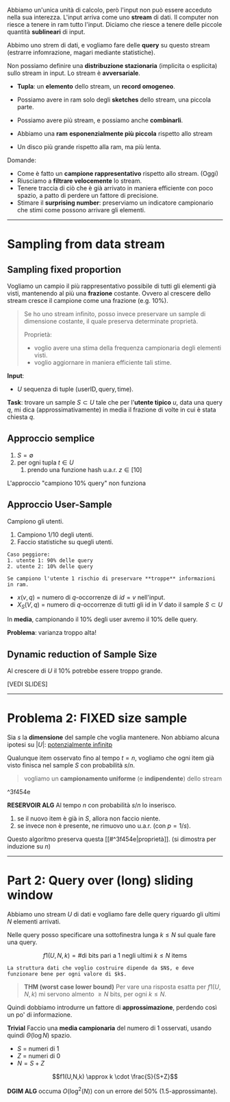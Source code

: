 Abbiamo un'unica unità di calcolo, però l'input non può essere acceduto nella sua interezza.
L'input arriva come uno **stream** di dati.
Il computer non riesce a tenere in ram tutto l'input.
Diciamo che riesce a tenere delle piccole quantità **sublineari** di input.

Abbimo uno strem di dati, e vogliamo fare delle **query** su questo stream (estrarre infomrazione, magari mediante statistiche).

Non possiamo definire una **distribuzione stazionaria** (implicita o esplicita) sullo stream in input.
Lo stream è **avversariale**.

- **Tupla**: un **elemento** dello stream, un **record omogeneo**.
- Possiamo avere in ram solo degli **sketches** dello stream, una piccola parte.
- Possiamo avere più stream, e possiamo anche **combinarli**.

- Abbiamo una **ram** **esponenzialmente più piccola** rispetto allo stream
- Un disco più grande rispetto alla ram, ma più lenta.

Domande:
- Come è fatto un **campione rappresentativo** rispetto allo stream. (Oggi)
- Riusciamo a **filtrare velocemente** lo stream.
- Tenere traccia di ciò che è già arrivato in maniera efficiente con poco spazio, a patto di perdere un fattore di precisione.
- Stimare il **surprising number**: preserviamo un indicatore campionario che stimi come possono arrivare gli elementi.

--------
# Sampling from data stream

## Sampling fixed proportion
Vogliamo un campio il più rappresentativo possibile di tutti gli elementi già visti, mantenendo al più una **frazione** costante.
Ovvero al crescere dello stream cresce il campione come una frazione (e.g. 10%).

> Se ho uno stream infinito, posso invece preservare un sample di dimensione costante, il quale preserva determinate proprietà.
>
> Proprietà:
>- voglio avere una stima della frequenza campionaria degli elementi visti.
>- voglio aggiornare in maniera efficiente tali stime.


**Input**:
- $U$ sequenza di tuple $(\text{userID}, \text{query}, \text{time})$.

**Task**:
trovare un sample $S \subset U$ tale che per l'**utente tipico** $u$, data una query $q$, mi dica (approssimativamente) in media il frazione di volte in cui è stata chiesta $q$.

## Approccio semplice
1. $S = \emptyset$
2. per ogni tupla $t \in U$
	1. prendo una funzione hash u.a.r. $z \in \left[ 10 \right]$

L'approccio "campiono 10% query" non funziona

## Approccio User-Sample
Campiono gli utenti.

1. Campiono 1/10 degli utenti.
2. Faccio statistiche su quegli utenti.

```ad-warning
Caso peggiore:
1. utente 1: 90% delle query
2. utente 2: 10% delle query

Se campiono l'utente 1 rischio di preservare **troppe** informazioni in ram.
```

- $x(v,q)$ = numero di $q$-occorrenze di $id = v$ nell'input.
- $X_S(V,q)$ = numero di $q$-occorrenze di tutti gli id in $V$ dato il sample $S \subset U$

In **media**, campionando il 10% degli user avremo il 10% delle query.

**Problema**: varianza troppo alta!

## Dynamic reduction of Sample Size
Al crescere di $U$ il 10% potrebbe essere troppo grande.

[VEDI SLIDES]

-------
# Problema 2: FIXED size sample
Sia $s$ la **dimensione** del sample che voglia mantenere.
Non abbiamo alcuna ipotesi su $|U|$: <u>potenzialmente infinitp</u>

Qualunque item osservato fino al tempo $t=n$, vogliamo che ogni item già visto finisca nel sample $S$ con probabilità $s/n$.
> vogliamo un **campionamento uniforme** (e **indipendente**) dello stream

^3f454e

**RESERVOIR ALG**
Al tempo $n$ con probabilità $s/n$ lo inserisco.
1. se il nuovo item è già in $S$, allora non faccio niente.
2. se invece non è presente, ne rimuovo uno u.a.r. (con $p=1/s$).

Questo algoritmo preserva questa [[#^3f454e|proprietà]]. (si dimostra per induzione su $n$)

----
# Part 2:  Query over (long) sliding window

Abbiamo uno stream $U$ di dati e vogliamo fare delle query riguardo gli ultimi $N$ elementi arrivati.

Nelle query posso specificare una sottofinestra lunga $k \leq N$ sul quale fare una query.

$$f1(U,N,k) = \# \text{di bits pari a 1 negli ultimi }k \leq N \text{ items}$$

```ad-important
La struttura dati che voglio costruire dipende da $N$, e deve funzionare bene per ogni valore di $k$.
```


> **THM (worst case lower bound)** Per vare una risposta esatta per $f1(U,N,k)$ mi servono almento $\geq N$ bits, per ogni $k \leq N$.

Quindi dobbiamo introdurre un fattore di **approssimazione**, perdendo così un po' di informazione.


**Trivial**
Faccio una **media campionaria** del numero di 1 osservati, usando quindi $\Theta(\log{N})$ spazio.

- $S$ = numeri di 1
- $Z$ = numeri di 0
- $N = S + Z$

$$f1(U,N,k) \approx k \cdot \frac{S}{S+Z}$$

**DGIM ALG** occuma $O(\log^2(N))$ con un errore del 50% ($1.5$-approssimante).
